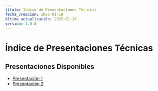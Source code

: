 ```yaml
---
título: Índice de Presentaciones Técnicas
fecha_creación: 2025-01-10
última_actualización: 2025-01-10
versión: 1.0.0
---
```


# Índice de Presentaciones Técnicas

## Presentaciones Disponibles

- [Presentación 1](presentacion1.md)
- [Presentación 2](presentacion2.md)